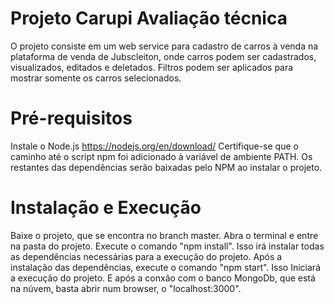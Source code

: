 # Projeto Carupi Avaliação técnica

O projeto consiste em um web service para cadastro de carros à venda na plataforma de venda de Jubscleiton, onde carros podem ser cadastrados, visualizados, editados e deletados. Filtros podem ser aplicados para mostrar somente os carros selecionados.


# Pré-requisitos
Instale o Node.js https://nodejs.org/en/download/ 
Certifique-se que o caminho até o script npm foi adicionado à variável de ambiente PATH.
Os restantes das dependências serão baixadas pelo NPM ao instalar o projeto.

# Instalação e Execução
Baixe o projeto, que se encontra no branch master.
Abra o terminal e entre na pasta do projeto.
Execute o comando "npm install". Isso irá instalar todas as dependências necessárias para a execução do projeto.
Após a instalação das dependências, execute o comando "npm start". Isso Iniciará a execução do projeto. 
E após a conxão com o banco MongoDb, que está na núvem, basta abrir num browser, o "localhost:3000".
